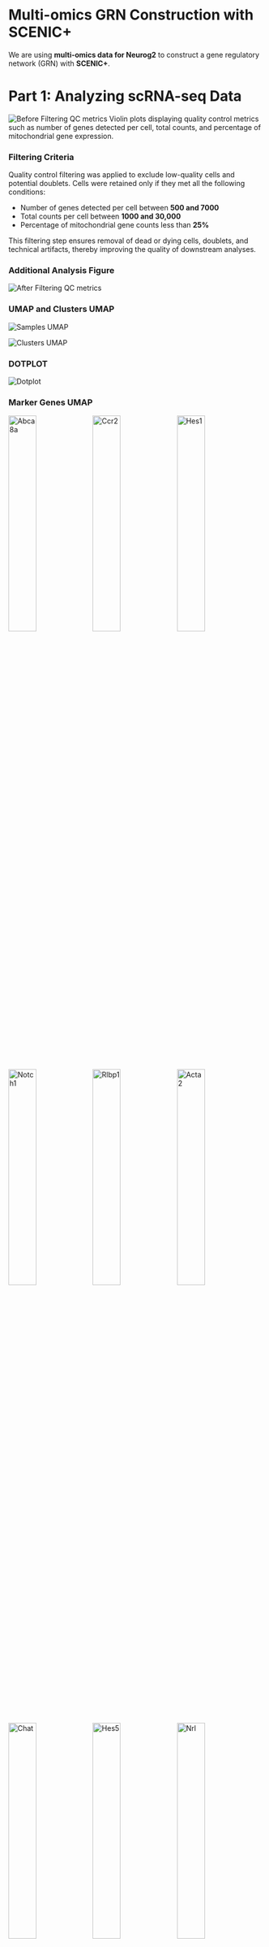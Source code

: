 # Multi-omics GRN Construction with SCENIC+  

We are using **multi-omics data for Neurog2** to construct a gene regulatory network (GRN) with **SCENIC+**.  

# Part 1: Analyzing scRNA-seq Data  

![Before Filtering QC metrics](figures/violin_QC.png)
Violin plots displaying quality control metrics such as number of genes detected per cell, total counts, and percentage of mitochondrial gene expression.

### Filtering Criteria

Quality control filtering was applied to exclude low-quality cells and potential doublets. Cells were retained only if they met all the following conditions:

- Number of genes detected per cell between **500 and 7000**  
- Total counts per cell between **1000 and 30,000**  
- Percentage of mitochondrial gene counts less than **25%**  

This filtering step ensures removal of dead or dying cells, doublets, and technical artifacts, thereby improving the quality of downstream analyses.


### Additional Analysis Figure
![After Filtering QC metrics](figures/violin_AfterQC.png)

### UMAP and Clusters UMAP


![Samples UMAP](figures/umap_clustered_mNeurog2_Samples.png)


![Clusters UMAP](figures/umap_clustered_mNeurog2_Clusters.png)

### DOTPLOT 
![Dotplot](figures/clustered_mNeurog2_Dotplot.png)

### Marker Genes UMAP

<img src="figures/umap_clustered_mNeurog2_Abca8a.png?v=3" alt="Abca8a" width="33%"><img src="figures/umap_clustered_mNeurog2_Ccr2.png?v=3" alt="Ccr2" width="33%"><img src="figures/umap_clustered_mNeurog2_Hes1.png?v=3" alt="Hes1" width="33%">
<img src="figures/umap_clustered_mNeurog2_Notch1.png?v=3" alt="Notch1" width="33%"><img src="figures/umap_clustered_mNeurog2_Rlbp1.png?v=3" alt="Rlbp1" width="33%"><img src="figures/umap_clustered_mNeurog2_Acta2.png?v=3" alt="Acta2" width="33%">
<img src="figures/umap_clustered_mNeurog2_Chat.png?v=3" alt="Chat" width="33%"><img src="figures/umap_clustered_mNeurog2_Hes5.png?v=3" alt="Hes5" width="33%"><img src="figures/umap_clustered_mNeurog2_Nrl.png?v=3" alt="Nrl" width="33%">
<img src="figures/umap_clustered_mNeurog2_Rpe65.png?v=3" alt="Rpe65" width="33%"><img src="figures/umap_clustered_mNeurog2_Apoe.png?v=3" alt="Apoe" width="33%">
<img src="figures/umap_clustered_mNeurog2_Insm1.png?v=3" alt="Insm1" width="33%"><img src="figures/umap_clustered_mNeurog2_Olig2.png?v=3" alt="Olig2" width="33%"><img src="figures/umap_clustered_mNeurog2_Sebox.png?v=3" alt="Sebox" width="33%">
<img src="figures/umap_clustered_mNeurog2_Aqp4.png?v=3" alt="Aqp4" width="33%"><img src="figures/umap_clustered_mNeurog2_Csf1r.png?v=3" alt="Csf1r" width="33%"><img src="figures/umap_clustered_mNeurog2_Isl1.png?v=3" alt="Isl1" width="33%">
<img src="figures/umap_clustered_mNeurog2_Otx2.png?v=3" alt="Otx2" width="33%"><img src="figures/umap_clustered_mNeurog2_Slc17a7.png?v=3" alt="Slc17a7" width="33%"><img src="figures/umap_clustered_mNeurog2_Arr3.png?v=3" alt="Arr3" width="33%">
<img src="figures/umap_clustered_mNeurog2_Elavl3.png?v=3" alt="Elavl3" width="33%"><img src="figures/umap_clustered_mNeurog2_Kcnj8.png?v=3" alt="Kcnj8" width="33%"><img src="figures/umap_clustered_mNeurog2_Pax2.png?v=3" alt="Pax2" width="33%">
<img src="figures/umap_clustered_mNeurog2_Slc1a3.png?v=3" alt="Slc1a3" width="33%"><img src="figures/umap_clustered_mNeurog2_Ascl1.png?v=3" alt="Ascl1" width="33%"><img src="figures/umap_clustered_mNeurog2_Elavl4.png?v=3" alt="Elavl4" width="33%">
<img src="figures/umap_clustered_mNeurog2_Lhx1.png?v=3" alt="Lhx1" width="33%"><img src="figures/umap_clustered_mNeurog2_Pax6.png?v=3" alt="Pax6" width="33%"><img src="figures/umap_clustered_mNeurog2_Slc6a9.png?v=3" alt="Slc6a9" width="33%">
<img src="figures/umap_clustered_mNeurog2_Atoh7.png?v=3" alt="Atoh7" width="33%"><img src="figures/umap_clustered_mNeurog2_Emx1.png?v=3" alt="Emx1" width="33%"><img src="figures/umap_clustered_mNeurog2_Lhx2.png?v=3" alt="Lhx2" width="33%">
<img src="figures/umap_clustered_mNeurog2_Pou4f2.png?v=3" alt="Pou4f2" width="33%"><img src="figures/umap_clustered_mNeurog2_Sox11.png?v=3" alt="Sox11" width="33%"><img src="figures/umap_clustered_mNeurog2_Bsn.png?v=3" alt="Bsn" width="33%">
<img src="figures/umap_clustered_mNeurog2_Foxn4.png?v=3" alt="Foxn4" width="33%"><img src="figures/umap_clustered_mNeurog2_Lhx4.png?v=3" alt="Lhx4" width="33%"><img src="figures/umap_clustered_mNeurog2_Prdm1.png?v=3" alt="Prdm1" width="33%">
<img src="figures/umap_clustered_mNeurog2_Sox9.png?v=3" alt="Sox9" width="33%"><img src="figures/umap_clustered_mNeurog2_Cabp5.png?v=3" alt="Cabp5" width="33%"><img src="figures/umap_clustered_mNeurog2_Gad1.png?v=3" alt="Gad1" width="33%">
<img src="figures/umap_clustered_mNeurog2_Malat1.png?v=3" alt="Malat1" width="33%"><img src="figures/umap_clustered_mNeurog2_Prdx6.png?v=3" alt="Prdx6" width="33%"><img src="figures/umap_clustered_mNeurog2_Tfap2a.png?v=3" alt="Tfap2a" width="33%">
<img src="figures/umap_clustered_mNeurog2_Calb1.png?v=3" alt="Calb1" width="33%"><img src="figures/umap_clustered_mNeurog2_Gfap.png?v=3" alt="Gfap" width="33%"><img src="figures/umap_clustered_mNeurog2_mt-Atp6.png?v=3" alt="mt-Atp6" width="33%">
<img src="figures/umap_clustered_mNeurog2_Rbfox3.png?v=3" alt="Rbfox3" width="33%"><img src="figures/umap_clustered_mNeurog2_Tie1.png?v=3" alt="Tie1" width="33%"><img src="figures/umap_clustered_mNeurog2_Calb2.png?v=3" alt="Calb2" width="33%">
<img src="figures/umap_clustered_mNeurog2_Glul.png?v=3" alt="Glul" width="33%"><img src="figures/umap_clustered_mNeurog2_Neurog2.png?v=3" alt="Neurog2" width="33%"><img src="figures/umap_clustered_mNeurog2_Rho.png?v=3" alt="Rho" width="33%">
<img src="figures/umap_clustered_mNeurog2_Vim.png?v=3" alt="Vim" width="33%">

### Annotations 

![Annotations ON](figures/annotated_clustered_mNeurog2_annotationsON.png)

![Annotations](figures/annotated_clustered_mNeurog2_annotations.png)


# Part 2: Analyzing scATAC Data  

![ATAC UMAP](ATAC_samples.png)

### Clustering 

![ATAC CLUSTERS](ATAC_clusters.png)





## Running Pycistopic pre step for Scenic+ 


#### QC 

![General QC TH1](TH1_qc.png)

![General QC TH2](TH2_qc.png)

![Barcode QC TH1](TH1_barcode_qc.png)

![Barcode QC TH2](TH2_barcode_qc.png)



## Clustering after add scRNA metadata to ATAC 


![metadata](outs/umap_clusters/metadata_umap.png)


![qc metrics](outs/umap_clusters/qc_metrics_umap.png)


![annotated clusters](outs/umap_clusters/annotated_clusters_umap.png)


![topics umap](outs/umap_clusters/topic_umap.png)


![topics heatmap ](outs/umap_clusters/cell_topic_heatmap.png)



